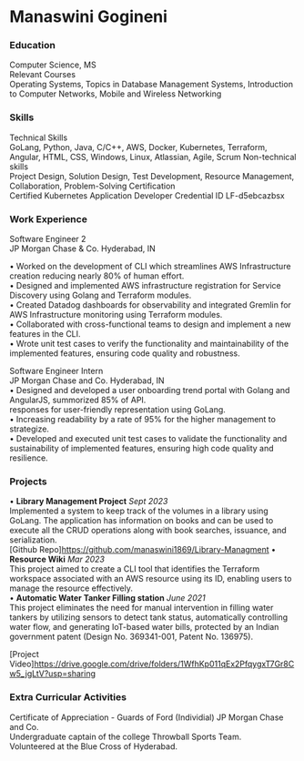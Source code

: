 # Manaswini Gogineni

### Education
Computer Science, MS <br />
Relevant Courses <br />
Operating Systems, Topics in Database Management Systems, Introduction to Computer Networks,
Mobile and Wireless Networking



### Skills
Technical Skills <br />
GoLang, Python, Java, C/C++, AWS, Docker, Kubernetes, Terraform, Angular, HTML, CSS,
Windows, Linux, Atlassian, Agile, Scrum
Non-technical skills <br />
Project Design, Solution Design, Test Development, Resource Management, Collaboration, Problem-Solving
Certification <br />
Certified Kubernetes Application Developer Credential ID LF-d5ebcazbsx

### Work Experience
Software Engineer 2 <br />
JP Morgan Chase & Co. Hyderabad, IN <br />

• Worked on the development of CLI which streamlines AWS Infrastructure creation reducing nearly 80% of
human effort. <br />
• Designed and implemented AWS infrastructure registration for Service Discovery using Golang and Terraform
modules. <br />
• Created Datadog dashboards for observability and integrated Gremlin for AWS Infrastructure monitoring using
Terraform modules. <br />
• Collaborated with cross-functional teams to design and implement a new features in the CLI. <br />
• Wrote unit test cases to verify the functionality and maintainability of the implemented features, ensuring code quality and robustness. <br />

Software Engineer Intern <br />
JP Morgan Chase and Co. Hyderabad, IN <br />
• Designed and developed a user onboarding trend portal with Golang and AngularJS, summorized 85% of API. <br />
responses for user-friendly representation using GoLang. <br />
• Increasing readability by a rate of 95% for the higher management to strategize. <br />
• Developed and executed unit test cases to validate the functionality and sustainability of implemented features, ensuring high code quality and resilience. <br />

### Projects
• **Library Management Project** *Sept 2023* <br />
Implemented a system to keep track of the volumes in a library using GoLang. The application has information on
books and can be used to execute all the CRUD operations along with book searches, issuance, and serialization.<br />
[Github Repo]https://github.com/manaswini1869/Library-Managment
• **Resource Wiki** *Mar 2023* <br />
This project aimed to create a CLI tool that identifies the Terraform workspace associated with an AWS resource
using its ID, enabling users to manage the resource effectively.<br />
• **Automatic Water Tanker Filling station** *June 2021* <br />
This project eliminates the need for manual intervention in filling water tankers by utilizing sensors to detect
tank status, automatically controlling water flow, and generating IoT-based water bills, protected by an Indian
government patent (Design No. 369341-001, Patent No. 136975). <br />

[Project Video]https://drive.google.com/drive/folders/1WfhKp011qEx2PfqygxT7Gr8Cw5_jgLtV?usp=sharing

### Extra Curricular Activities
Certificate of Appreciation - Guards of Ford (Individial) JP Morgan Chase and Co. <br />
Undergraduate captain of the college Throwball Sports Team. <br />
Volunteered at the Blue Cross of Hyderabad. <br />
